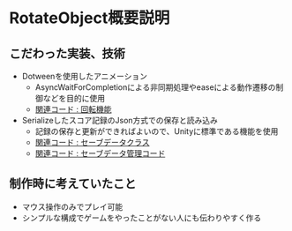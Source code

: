 # RotateObject概要説明

## こだわった実装、技術
* Dotweenを使用したアニメーション
  * AsyncWaitForCompletionによる非同期処理やeaseによる動作遷移の制御などを目的に使用
  * [関連コード : 回転機能](https://github.com/okamuraharuki/RotateObject/blob/main/Assets/Scripts/RotationManager.cs#L153-L165)
* Serializeしたスコア記録のJson方式での保存と読み込み
  * 記録の保存と更新ができればよいので、Unityに標準である機能を使用
  * [関連コード : セーブデータクラス](https://github.com/okamuraharuki/RotateObject/blob/main/Assets/Scripts/SaveData.cs)
  * [関連コード : セーブデータ管理コード](https://github.com/okamuraharuki/RotateObject/blob/main/Assets/Scripts/SaveDataManager.cs)　　
## 制作時に考えていたこと
* マウス操作のみでプレイ可能
* シンプルな構成でゲームをやったことがない人にも伝わりやすく作る
